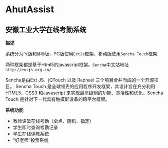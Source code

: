 # AhutAssist

## 安徽工业大学在线考勤系统

**描述**

系统分为`PC`版和`移动`版，PC版使用`ExtJs`框架，移动版使用`Sencha Touch`框架

两种框架都是基于Html5的javascript框架。`Sencha`中文站地址`http://extjs.org.cn/`

Sencha是由Ext JS、jQTouch 以及 Raphael 三个项目合并而成的一个开源项目。
Sencha Touch 是全球领先的应用程序开发框架，其设计旨在充分利用HTML5、CSS3 和Javascript 来实现最高级别的功能、灵活性和优化。Sencha Touch 是针对下一代具有触摸屏设备的跨平台框架。


**系统功能**

* 教师课堂在线考勤（全点、随机、指定）
* 学生即时查询考勤记录
* 学生在线评教系统
* “好老师”投票系统